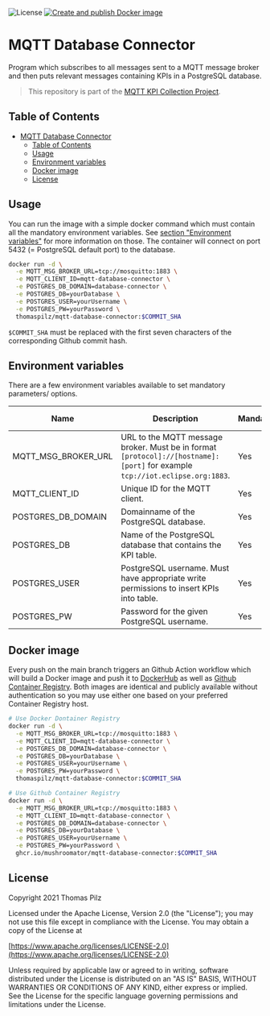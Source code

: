 ![License](https://img.shields.io/badge/License-Apache_2.0-blue.svg)
[![Create and publish Docker image](https://github.com/Mushroomator/MQTT-Database-Connector/actions/workflows/createAndPushDockerImage.yaml/badge.svg)](https://github.com/Mushroomator/MQTT-Database-Connector/actions/workflows/createAndPushDockerImage.yaml)
# MQTT Database Connector
Program which subscribes to all messages sent to a MQTT message broker and then puts relevant messages containing KPIs in a PostgreSQL database.

> This repository is part of the [MQTT KPI Collection Project](https://github.com/Mushroomator/MQTT-KPI-Collection-Project).

## Table of Contents
- [MQTT Database Connector](#mqtt-database-connector)
  - [Table of Contents](#table-of-contents)
  - [Usage](#usage)
  - [Environment variables](#environment-variables)
  - [Docker image](#docker-image)
  - [License](#license)

## Usage
You can run the image with a simple docker command which must contain all the mandatory environment variables. See [section "Environment variables"](#environment-variables) for more information on those. The container will connect on port 5432 (= PostgreSQL default port) to the database.
```bash
docker run -d \
  -e MQTT_MSG_BROKER_URL=tcp://mosquitto:1883 \
  -e MQTT_CLIENT_ID=mqtt-database-connector \
  -e POSTGRES_DB_DOMAIN=database-connector \
  -e POSTGRES_DB=yourDatabase \
  -e POSTGRES_USER=yourUsername \
  -e POSTGRES_PW=yourPassword \
  thomaspilz/mqtt-database-connector:$COMMIT_SHA
```
`$COMMIT_SHA` must be replaced with the first seven characters of the corresponding Github commit hash.

## Environment variables
There are a few environment variables available to set mandatory parameters/ options.

| Name                | Description                                                                                                                  | Mandatory? | Default value |
| ------------------- | ---------------------------------------------------------------------------------------------------------------------------- | ---------- | ------------- |
| MQTT_MSG_BROKER_URL | URL to the MQTT message broker. Must be in format `[protocol]://[hostname]:[port]` for example `tcp://iot.eclipse.org:1883`. | Yes        | -             |
| MQTT_CLIENT_ID      | Unique ID for the MQTT client.                                                                                               | Yes        | -             |
| POSTGRES_DB_DOMAIN  | Domainname of the PostgreSQL database.                                                                                       | Yes        | -             |
| POSTGRES_DB         | Name of the PostgreSQL database that contains the KPI table.                                                                 | Yes        | -             |
| POSTGRES_USER       | PostgreSQL username. Must have appropriate write permissions to insert KPIs into table.                                      | Yes        | -             |
| POSTGRES_PW         | Password for the given PostgreSQL username.                                                                                  | Yes        | -             |

## Docker image
Every push on the main branch triggers an Github Action workflow which will build a Docker image and push it to [DockerHub](https://hub.docker.com/repository/docker/thomaspilz/mqtt-database-connector) as well as [Github Container Registry](https://github.com/Mushroomator/MQTT-Database-Connector/pkgs/container/mqtt-database-connector). Both images are identical and publicly available without authentication so you may use either one based on your preferred Container Registry host. 

```bash
# Use Docker Dontainer Registry
docker run -d \
  -e MQTT_MSG_BROKER_URL=tcp://mosquitto:1883 \
  -e MQTT_CLIENT_ID=mqtt-database-connector \
  -e POSTGRES_DB_DOMAIN=database-connector \
  -e POSTGRES_DB=yourDatabase \
  -e POSTGRES_USER=yourUsername \
  -e POSTGRES_PW=yourPassword \
  thomaspilz/mqtt-database-connector:$COMMIT_SHA

# Use Github Container Registry
docker run -d \
  -e MQTT_MSG_BROKER_URL=tcp://mosquitto:1883 \
  -e MQTT_CLIENT_ID=mqtt-database-connector \
  -e POSTGRES_DB_DOMAIN=database-connector \
  -e POSTGRES_DB=yourDatabase \
  -e POSTGRES_USER=yourUsername \
  -e POSTGRES_PW=yourPassword \
  ghcr.io/mushroomator/mqtt-database-connector:$COMMIT_SHA
```

## License
Copyright 2021 Thomas Pilz

Licensed under the Apache License, Version 2.0 (the "License");
you may not use this file except in compliance with the License.
You may obtain a copy of the License at

[https://www.apache.org/licenses/LICENSE-2.0](https://www.apache.org/licenses/LICENSE-2.0)

Unless required by applicable law or agreed to in writing, software
distributed under the License is distributed on an "AS IS" BASIS,
WITHOUT WARRANTIES OR CONDITIONS OF ANY KIND, either express or implied.
See the License for the specific language governing permissions and
limitations under the License.